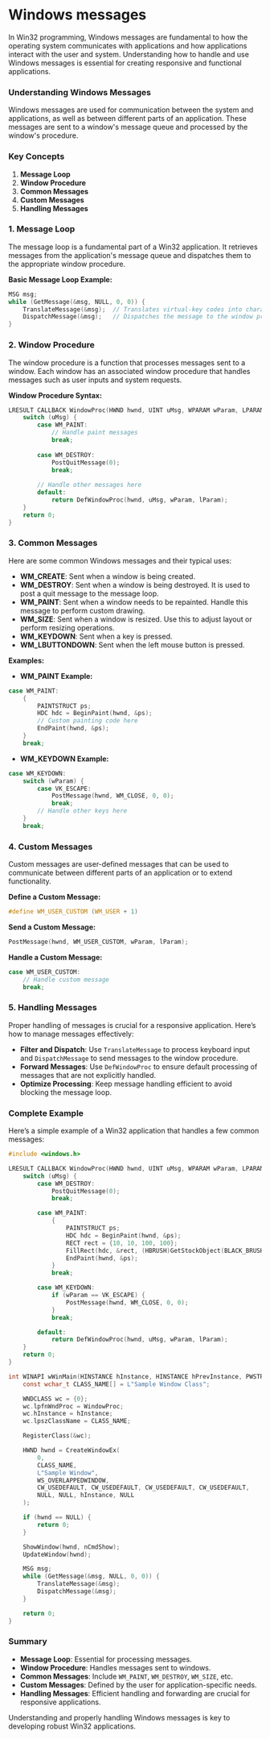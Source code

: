 
# Windows messages 

In Win32 programming, Windows messages are fundamental to how the operating system communicates with applications and how applications interact with the user and system. Understanding how to handle and use Windows messages is essential for creating responsive and functional applications.

### **Understanding Windows Messages**

Windows messages are used for communication between the system and applications, as well as between different parts of an application. These messages are sent to a window's message queue and processed by the window's procedure.

### **Key Concepts**

1. **Message Loop**
2. **Window Procedure**
3. **Common Messages**
4. **Custom Messages**
5. **Handling Messages**

### **1. Message Loop**

The message loop is a fundamental part of a Win32 application. It retrieves messages from the application's message queue and dispatches them to the appropriate window procedure.

**Basic Message Loop Example:**

```c
MSG msg;
while (GetMessage(&msg, NULL, 0, 0)) {
    TranslateMessage(&msg);  // Translates virtual-key codes into character messages
    DispatchMessage(&msg);   // Dispatches the message to the window procedure
}
```

### **2. Window Procedure**

The window procedure is a function that processes messages sent to a window. Each window has an associated window procedure that handles messages such as user inputs and system requests.

**Window Procedure Syntax:**

```c
LRESULT CALLBACK WindowProc(HWND hwnd, UINT uMsg, WPARAM wParam, LPARAM lParam) {
    switch (uMsg) {
        case WM_PAINT:
            // Handle paint messages
            break;
        
        case WM_DESTROY:
            PostQuitMessage(0);
            break;
        
        // Handle other messages here
        default:
            return DefWindowProc(hwnd, uMsg, wParam, lParam);
    }
    return 0;
}
```

### **3. Common Messages**

Here are some common Windows messages and their typical uses:

- **WM_CREATE**: Sent when a window is being created.
- **WM_DESTROY**: Sent when a window is being destroyed. It is used to post a quit message to the message loop.
- **WM_PAINT**: Sent when a window needs to be repainted. Handle this message to perform custom drawing.
- **WM_SIZE**: Sent when a window is resized. Use this to adjust layout or perform resizing operations.
- **WM_KEYDOWN**: Sent when a key is pressed.
- **WM_LBUTTONDOWN**: Sent when the left mouse button is pressed.

**Examples:**

- **WM_PAINT Example:**

```c
case WM_PAINT:
    {
        PAINTSTRUCT ps;
        HDC hdc = BeginPaint(hwnd, &ps);
        // Custom painting code here
        EndPaint(hwnd, &ps);
    }
    break;
```

- **WM_KEYDOWN Example:**

```c
case WM_KEYDOWN:
    switch (wParam) {
        case VK_ESCAPE:
            PostMessage(hwnd, WM_CLOSE, 0, 0);
            break;
        // Handle other keys here
    }
    break;
```

### **4. Custom Messages**

Custom messages are user-defined messages that can be used to communicate between different parts of an application or to extend functionality.

**Define a Custom Message:**

```c
#define WM_USER_CUSTOM (WM_USER + 1)
```

**Send a Custom Message:**

```c
PostMessage(hwnd, WM_USER_CUSTOM, wParam, lParam);
```

**Handle a Custom Message:**

```c
case WM_USER_CUSTOM:
    // Handle custom message
    break;
```

### **5. Handling Messages**

Proper handling of messages is crucial for a responsive application. Here’s how to manage messages effectively:

- **Filter and Dispatch**: Use `TranslateMessage` to process keyboard input and `DispatchMessage` to send messages to the window procedure.
- **Forward Messages**: Use `DefWindowProc` to ensure default processing of messages that are not explicitly handled.
- **Optimize Processing**: Keep message handling efficient to avoid blocking the message loop.

### **Complete Example**

Here’s a simple example of a Win32 application that handles a few common messages:

```c
#include <windows.h>

LRESULT CALLBACK WindowProc(HWND hwnd, UINT uMsg, WPARAM wParam, LPARAM lParam) {
    switch (uMsg) {
        case WM_DESTROY:
            PostQuitMessage(0);
            break;

        case WM_PAINT:
            {
                PAINTSTRUCT ps;
                HDC hdc = BeginPaint(hwnd, &ps);
                RECT rect = {10, 10, 100, 100};
                FillRect(hdc, &rect, (HBRUSH)GetStockObject(BLACK_BRUSH));
                EndPaint(hwnd, &ps);
            }
            break;

        case WM_KEYDOWN:
            if (wParam == VK_ESCAPE) {
                PostMessage(hwnd, WM_CLOSE, 0, 0);
            }
            break;

        default:
            return DefWindowProc(hwnd, uMsg, wParam, lParam);
    }
    return 0;
}

int WINAPI wWinMain(HINSTANCE hInstance, HINSTANCE hPrevInstance, PWSTR lpCmdLine, int nCmdShow) {
    const wchar_t CLASS_NAME[] = L"Sample Window Class";

    WNDCLASS wc = {0};
    wc.lpfnWndProc = WindowProc;
    wc.hInstance = hInstance;
    wc.lpszClassName = CLASS_NAME;

    RegisterClass(&wc);

    HWND hwnd = CreateWindowEx(
        0,
        CLASS_NAME,
        L"Sample Window",
        WS_OVERLAPPEDWINDOW,
        CW_USEDEFAULT, CW_USEDEFAULT, CW_USEDEFAULT, CW_USEDEFAULT,
        NULL, NULL, hInstance, NULL
    );

    if (hwnd == NULL) {
        return 0;
    }

    ShowWindow(hwnd, nCmdShow);
    UpdateWindow(hwnd);

    MSG msg;
    while (GetMessage(&msg, NULL, 0, 0)) {
        TranslateMessage(&msg);
        DispatchMessage(&msg);
    }

    return 0;
}
```

### **Summary**

- **Message Loop**: Essential for processing messages.
- **Window Procedure**: Handles messages sent to windows.
- **Common Messages**: Include `WM_PAINT`, `WM_DESTROY`, `WM_SIZE`, etc.
- **Custom Messages**: Defined by the user for application-specific needs.
- **Handling Messages**: Efficient handling and forwarding are crucial for responsive applications.

Understanding and properly handling Windows messages is key to developing robust Win32 applications.
